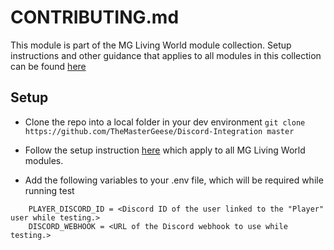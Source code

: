 # CONTRIBUTING.md

This module is part of the MG Living World module collection. Setup instructions and other guidance that applies to all modules in this collection can be found [here](https://github.com/TheMasterGeese/MasterGeeseLivingWorldTools/blob/%236-github_workflows/CONTRIBUTING.md)

## Setup

* Clone the repo into a local folder in your dev environment ```git clone https://github.com/TheMasterGeese/Discord-Integration master```

* Follow the setup instruction [here](https://github.com/TheMasterGeese/MasterGeeseLivingWorldTools/blob/%236-github_workflows/CONTRIBUTING.md) which apply to all MG Living World modules.

* Add the following variables to your .env file, which will be required while running test
``` GM_DISCORD_ID = <Discord ID of the user linked to the "Gamemaster" user while testing.>
    PLAYER_DISCORD_ID = <Discord ID of the user linked to the "Player" user while testing.>
    DISCORD_WEBHOOK = <URL of the Discord webhook to use while testing.>
```


